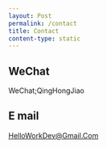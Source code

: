 ```yaml
---
layout: Post
permalink: /contact
title: Contact
content-type: static
---
```


## WeChat 
WeChat;QingHongJiao

## E mail
HelloWorkDev@Gmail.Com

<script src="https://utteranc.es/client.js"
          repo="qinghongjiao/guestbook"
          issue-term="pathname"
          label="Comments"
          theme="github-light"
          crossorigin="anonymous"
          async>
  </script>
